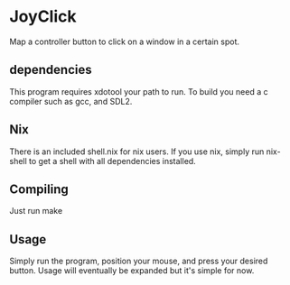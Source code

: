 # JoyClick

Map a controller button to click on a window in a certain
spot.

## dependencies
This program requires xdotool your path to run. To build you need a c
compiler such as gcc, and SDL2.

## Nix
There is an included shell.nix for nix users. If you use nix, simply
run nix-shell to get a shell with all dependencies installed.

## Compiling
Just run make

## Usage
Simply run the program, position your mouse, and press your desired
button. Usage will eventually be expanded but it's simple for now.
